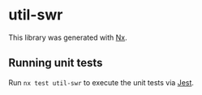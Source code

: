 # util-swr

This library was generated with [Nx](https://nx.dev).

## Running unit tests

Run `nx test util-swr` to execute the unit tests via [Jest](https://jestjs.io).
